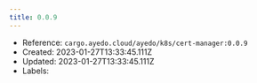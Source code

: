 ```yaml
---
title: 0.0.9
---
```



- Reference: `cargo.ayedo.cloud/ayedo/k8s/cert-manager:0.0.9`
- Created: 2023-01-27T13:33:45.111Z
- Updated: 2023-01-27T13:33:45.111Z
- Labels:


